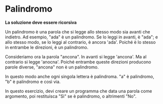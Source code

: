 # Palindromo
**La soluzione deve essere ricorsiva**

Un palindromo è una parola che si legge allo stesso modo sia avanti che indietro.
Ad esempio, "ada" è un palindromo. Se lo leggi in avanti, è "ada"; e allo stesso modo, se lo leggi al contrario, è ancora 'ada'. Poiché è lo stesso in entrambe le direzioni, è un palindromo.

Consideriamo ora la parola "ancona". In avanti si legge 'ancona'. Ma al contrario si legge 'anocna'. Poiché entrambe queste direzioni producono parole diverse, "ancona" non è un palindromo.

In questo modo anche ogni singola lettera è palindroma. "a" è palindromo, "b" è palindromo e così via.

In questo esercizio, devi creare un programma che data una parola come argomento, poi restituisca "Sì" se è palindromo, o altrimenti "No".